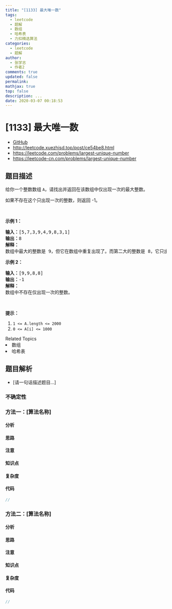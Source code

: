 ```yaml
---
title: "[1133] 最大唯一数"
tags:
  - leetcode
  - 题解
  - 数组
  - 哈希表
  - 力扣精选算法
categories:
  - leetcode
  - 题解
author:
  - 张学志
  - 作者2
comments: true
updated: false
permalink:
mathjax: true
top: false
description: ...
date: 2020-03-07 00:18:53
---
```



# [1133] 最大唯一数
* [GitHub](https://github.com/algoboy101/LeetCodeCrowdsource/tree/master/_posts/QA/%5B1133%5D%20%E6%9C%80%E5%A4%A7%E5%94%AF%E4%B8%80%E6%95%B0.md)
* http://leetcode.xuezhisd.top/post/ce54be8.html
* https://leetcode.com/problems/largest-unique-number
* https://leetcode-cn.com/problems/largest-unique-number


## 题目描述

<p>给你一个整数数组&nbsp;<code>A</code>，请找出并返回在该数组中仅出现一次的最大整数。</p>

<p>如果不存在这个只出现一次的整数，则返回 -1。</p>

<p>&nbsp;</p>

<p><strong>示例 1：</strong></p>

<pre><strong>输入：</strong>[5,7,3,9,4,9,8,3,1]
<strong>输出：</strong>8
<strong>解释： </strong>
数组中最大的整数是 9，但它在数组中重复出现了。而第二大的整数是 8，它只出现了一次，所以答案是 8。
</pre>

<p><strong>示例 2：</strong></p>

<pre><strong>输入：</strong>[9,9,8,8]
<strong>输出：</strong>-1
<strong>解释： </strong>
数组中不存在仅出现一次的整数。
</pre>

<p>&nbsp;</p>

<p><strong>提示：</strong></p>

<ol>
	<li><code>1 &lt;= A.length &lt;= 2000</code></li>
	<li><code>0 &lt;= A[i] &lt;= 1000</code></li>
</ol>
<div><div>Related Topics</div><div><li>数组</li><li>哈希表</li></div></div>


## 题目解析
* [请一句话描述题目...]

### 不确定性


### 方法一：[算法名称]

#### 分析

#### 思路

#### 注意

#### 知识点

#### 复杂度

#### 代码

```cpp
//
```


### 方法二：[算法名称]

#### 分析

#### 思路

#### 注意

#### 知识点

#### 复杂度

#### 代码

```cpp
//
```



